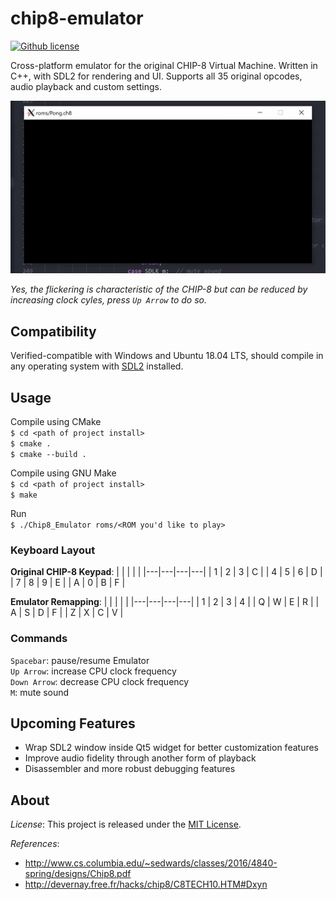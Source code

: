 # chip8-emulator
[![Github license](https://img.shields.io/github/license/mashape/apistatus.svg?style=flat-square)](https://github.com/TheShepord/chip8-emulator/blob/master/LICENSE)

Cross-platform emulator for the original CHIP-8 Virtual Machine. Written in C++, with SDL2 for rendering and UI. Supports all 35 original opcodes, audio playback and custom settings.

![Playing pong!](https://github.com/TheShepord/chip8-emulator/blob/master/docs/images/playing-pong.gif)

*Yes, the flickering is characteristic of the CHIP-8 but can be reduced by increasing clock cyles, press `Up Arrow` to do so.*

## Compatibility
Verified-compatible with Windows and Ubuntu 18.04 LTS, should compile in any operating system with [SDL2](https://www.libsdl.org/download-2.0.php) installed.

## Usage

Compile using CMake  
`$ cd <path of project install>`  
`$ cmake .`  
`$ cmake --build .`  

Compile using GNU Make  
`$ cd <path of project install>`  
`$ make`  

Run  
`$ ./Chip8_Emulator roms/<ROM you'd like to play>`

### Keyboard Layout

**Original CHIP-8 Keypad**:
|   |   |   |   |
|---|---|---|---|
| 1 | 2 | 3 | C |
| 4 | 5 | 6 | D |
| 7 | 8 | 9 | E |
| A | 0 | B | F |

**Emulator Remapping**:
|   |   |   |   |
|---|---|---|---|
| 1 | 2 | 3 | 4 |
| Q | W | E | R |
| A | S | D | F |
| Z | X | C | V |

### Commands
`Spacebar`: pause/resume Emulator  
`Up Arrow`: increase CPU clock frequency  
`Down Arrow`: decrease CPU clock frequency  
`M`: mute sound  

## Upcoming Features

* Wrap SDL2 window inside Qt5 widget for better customization features
* Improve audio fidelity through another form of playback
* Disassembler and more robust debugging features


## About

*License*: This project is released under the [MIT License](https://github.com/TheShepord/chip8-emulator/blob/master/LICENSE).

*References*:
- http://www.cs.columbia.edu/~sedwards/classes/2016/4840-spring/designs/Chip8.pdf
- http://devernay.free.fr/hacks/chip8/C8TECH10.HTM#Dxyn
